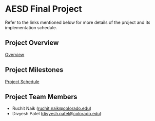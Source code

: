 # AESD Final Project  
Refer to the links mentioned below for more details of the project and its implementation schedule.  

## Project Overview  
[Overview](https://github.com/cu-ecen-aeld/final-project-ruchitnaik/wiki/Project-Overview)  

## Project Milestones  
[Project Schedule](https://github.com/cu-ecen-aeld/final-project-ruchitnaik/wiki/Final-Project-Schedule)  

## Project Team Members  
- Ruchit Naik (ruchit.naik@colorado.edu)  
- Divyesh Patel (divyesh.patel@colorado.edu)  

